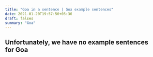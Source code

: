 ```yaml
---
title: "Goa in a sentence | Goa example sentences"
date: 2021-01-20T19:57:50+05:30
draft: falses
summary: "Goa"
---
```

## Unfortunately, we have no example sentences for Goa                 

